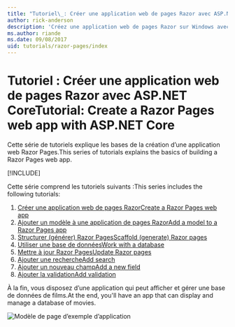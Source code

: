 ```yaml
---
title: "Tutoriel\_: Créer une application web de pages Razor avec ASP.NET Core"
author: rick-anderson
description: 'Créez une application web de pages Razor sur Windows avec Visual Studio, ASP.NET Core et EF Core.'
ms.author: riande
ms.date: 09/08/2017
uid: tutorials/razor-pages/index
---
```

# <a name="tutorial-create-a-razor-pages-web-app-with-aspnet-core"></a><span data-ttu-id="63b0a-103">Tutoriel : Créer une application web de pages Razor avec ASP.NET Core</span><span class="sxs-lookup"><span data-stu-id="63b0a-103">Tutorial: Create a Razor Pages web app with ASP.NET Core</span></span>

<span data-ttu-id="63b0a-104">Cette série de tutoriels explique les bases de la création d’une application web Razor Pages.</span><span class="sxs-lookup"><span data-stu-id="63b0a-104">This series of tutorials explains the basics of building a Razor Pages web app.</span></span> 

[!INCLUDE[](~/includes/advancedRP.md)]

<span data-ttu-id="63b0a-105">Cette série comprend les tutoriels suivants :</span><span class="sxs-lookup"><span data-stu-id="63b0a-105">This series includes the following tutorials:</span></span>

1. [<span data-ttu-id="63b0a-106">Créer une application web de pages Razor</span><span class="sxs-lookup"><span data-stu-id="63b0a-106">Create a Razor Pages web app</span></span>](xref:tutorials/razor-pages/razor-pages-start)
1. [<span data-ttu-id="63b0a-107">Ajouter un modèle à une application de pages Razor</span><span class="sxs-lookup"><span data-stu-id="63b0a-107">Add a model to a Razor Pages app</span></span>](xref:tutorials/razor-pages/model)
1. [<span data-ttu-id="63b0a-108">Structurer (générer) Razor Pages</span><span class="sxs-lookup"><span data-stu-id="63b0a-108">Scaffold (generate) Razor pages</span></span>](xref:tutorials/razor-pages/page)
1. [<span data-ttu-id="63b0a-109">Utiliser une base de données</span><span class="sxs-lookup"><span data-stu-id="63b0a-109">Work with a database</span></span>](xref:tutorials/razor-pages/sql)
1. [<span data-ttu-id="63b0a-110">Mettre à jour Razor Pages</span><span class="sxs-lookup"><span data-stu-id="63b0a-110">Update Razor pages</span></span>](xref:tutorials/razor-pages/da1)
1. [<span data-ttu-id="63b0a-111">Ajouter une recherche</span><span class="sxs-lookup"><span data-stu-id="63b0a-111">Add search</span></span>](xref:tutorials/razor-pages/search)
1. [<span data-ttu-id="63b0a-112">Ajouter un nouveau champ</span><span class="sxs-lookup"><span data-stu-id="63b0a-112">Add a new field</span></span>](xref:tutorials/razor-pages/new-field)
1. [<span data-ttu-id="63b0a-113">Ajouter la validation</span><span class="sxs-lookup"><span data-stu-id="63b0a-113">Add validation</span></span>](xref:tutorials/razor-pages/validation)

<span data-ttu-id="63b0a-114">À la fin, vous disposez d’une application qui peut afficher et gérer une base de données de films.</span><span class="sxs-lookup"><span data-stu-id="63b0a-114">At the end, you'll have an app that can display and manage a database of movies.</span></span>

![Modèle de page d’exemple d’application](index/_static/sample-page.png)
